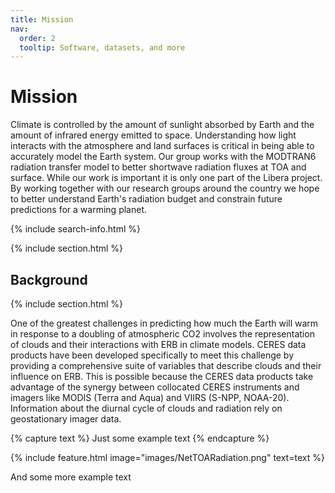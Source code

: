 ```yaml
---
title: Mission
nav:
  order: 2
  tooltip: Software, datasets, and more
---
```


# <i class="fas fa-tools"></i>Mission

Climate is controlled by the amount of sunlight absorbed by Earth and the amount of infrared energy emitted to space. 
Understanding how light interacts with the atmosphere and land surfaces is critical in being able to accurately model the Earth system. 
Our group works with the MODTRAN6 radiation transfer model to better shortwave radiation fluxes at TOA and surface. 
While our work is important it is only one part of the Libera project. 
By working together with our research groups around the country we hope to better understand Earth's radiation budget and constrain future predictions for a warming planet. 

{% include search-info.html %}

{% include section.html %}

## Background

{% include section.html %}

 One of the greatest challenges in predicting how much the Earth will warm in response to a doubling of atmospheric CO2 involves the representation of clouds and their interactions with ERB in climate models. CERES data products have been developed specifically to meet this challenge by providing a comprehensive suite of variables that describe clouds and their influence on ERB. This is possible because the CERES data products take advantage of the synergy between collocated CERES instruments and imagers like MODIS (Terra and Aqua) and VIIRS (S-NPP, NOAA-20). Information about the diurnal cycle of clouds and radiation rely on geostationary imager data.   
    
     
    
 {% capture text %}
Just some example text
{% endcapture %}

{%
  include feature.html
  image="images/NetTOARadiation.png"
  text=text
%}


And some more example text
